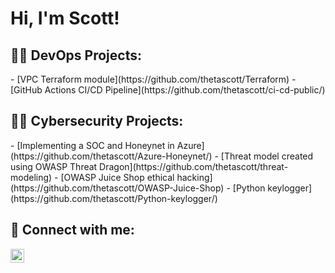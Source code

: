 <h1>Hi, I'm Scott!</h1> 

<h2>👨‍💻 DevOps Projects:</h2>
  - [VPC Terraform module](https://github.com/thetascott/Terraform)
  - [GitHub Actions CI/CD Pipeline](https://github.com/thetascott/ci-cd-public/)

<h2>👨‍💻 Cybersecurity Projects:</h2>
  - [Implementing a SOC and Honeynet in Azure](https://github.com/thetascott/Azure-Honeynet/)
  - [Threat model created using OWASP Threat Dragon](https://github.com/thetascott/threat-modeling)
  - [OWASP Juice Shop ethical hacking](https://github.com/thetascott/OWASP-Juice-Shop)
  - [Python keylogger](https://github.com/thetascott/Python-keylogger/)

<h2> 🤳 Connect with me:</h2>

[<img align="left" alt="ScottSlivnik | LinkedIn" width="22px" src="https://cdn.jsdelivr.net/npm/simple-icons@v3/icons/linkedin.svg" />][linkedin]

[linkedin]: https://www.linkedin.com/in/scott-slivnik-772b92190/
